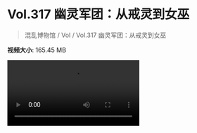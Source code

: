 # Vol.317 幽灵军团：从戒灵到女巫

> 混乱博物馆 / Vol / Vol.317 幽灵军团：从戒灵到女巫

**视频大小**: 165.45 MB

<div class="video"><video src="https://file.hsyhx.top/archive/317.mp4" controls preload>🤔 您的浏览器不支持 video 标签</video></div>